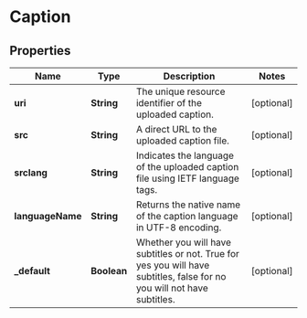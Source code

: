 

# Caption


## Properties

| Name | Type | Description | Notes |
|------------ | ------------- | ------------- | -------------|
|**uri** | **String** | The unique resource identifier of the uploaded caption. |  [optional] |
|**src** | **String** | A direct URL to the uploaded caption file. |  [optional] |
|**srclang** | **String** | Indicates the language of the uploaded caption file using IETF language tags. |  [optional] |
|**languageName** | **String** | Returns the native name of the caption language in UTF-8 encoding. |  [optional] |
|**_default** | **Boolean** | Whether you will have subtitles or not. True for yes you will have subtitles, false for no you will not have subtitles. |  [optional] |



